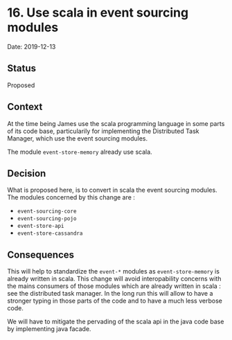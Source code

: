# 16. Use scala in event sourcing modules

Date: 2019-12-13

## Status

Proposed

## Context

At the time being James use the scala programming language in some parts of its code base, particularily for implementing the Distributed Task Manager,
which use the event sourcing modules.

The module `event-store-memory` already use scala.

## Decision

What is proposed here, is to convert in scala the event sourcing modules.
The modules concerned by this change are : 
  -  `event-sourcing-core`
  -  `event-sourcing-pojo`
  -  `event-store-api`
  -  `event-store-cassandra`


## Consequences

This will help to standardize the `event-*` modules as `event-store-memory` is already written in scala.
This change will avoid interopability concerns with the mains consumers of those modules which are already written in scala : see the distributed task manager.
In the long run this will allow to have a stronger typing in those parts of the code and to have a much less verbose code.

We will have to mitigate the pervading of the scala api in the java code base by implementing java facade.
